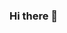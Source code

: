 ### Hi there 👋

<!--
**thevibeinme/thevibeinme** is a ✨ _special_ ✨ repository because its `README.md` (this file) appears on your GitHub profile.

👋 Hi, I’m @Yashwant-Singh
- 👀 I’m interested in Web web Development
- 🌱 I’m currently learning DSA
- 💞️ I’m looking to collaborate on 
- 📫 How to reach me ...by my email id - yashwantsing333@gmail.com

